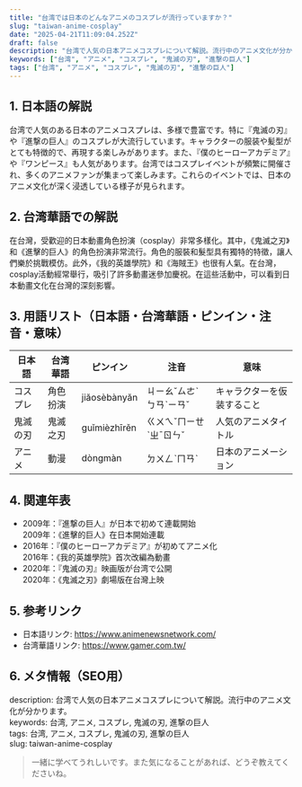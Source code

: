 ```yaml
---
title: "台湾では日本のどんなアニメのコスプレが流行っていますか？"
slug: "taiwan-anime-cosplay"
date: "2025-04-21T11:09:04.252Z"
draft: false
description: "台湾で人気の日本アニメコスプレについて解説。流行中のアニメ文化が分かります。"
keywords: ["台湾", "アニメ", "コスプレ", "鬼滅の刃", "進撃の巨人"]
tags: ["台湾", "アニメ", "コスプレ", "鬼滅の刃", "進撃の巨人"]
---
```


## 1. 日本語の解説  
台湾で人気のある日本のアニメコスプレは、多様で豊富です。特に『鬼滅の刃』や『進撃の巨人』のコスプレが大流行しています。キャラクターの服装や髪型がとても特徴的で、再現する楽しみがあります。また、『僕のヒーローアカデミア』や『ワンピース』も人気があります。台湾ではコスプレイベントが頻繁に開催され、多くのアニメファンが集まって楽しみます。これらのイベントでは、日本のアニメ文化が深く浸透している様子が見られます。

## 2. 台湾華語での解説  
在台灣，受歡迎的日本動畫角色扮演（cosplay）非常多樣化。其中，《鬼滅之刃》和《進擊的巨人》的角色扮演非常流行。角色的服裝和髮型具有獨特的特徵，讓人們樂於挑戰模仿。此外，《我的英雄學院》和《海賊王》也很有人氣。在台灣，cosplay活動經常舉行，吸引了許多動畫迷參加慶祝。在這些活動中，可以看到日本動畫文化在台灣的深刻影響。

## 3. 用語リスト（日本語・台湾華語・ピンイン・注音・意味）  

| 日本語      | 台湾華語      | ピンイン      | 注音       | 意味                       |
|-------------|-------------|-------------|------------|--------------------------|
| コスプレ    | 角色扮演     | jiăosèbànyăn | ㄐㄧㄠˇㄙㄜˋㄅㄢˋㄧㄢˇ | キャラクターを仮装すること |
| 鬼滅の刃    | 鬼滅之刃     | guǐmièzhīrěn | ㄍㄨㄟˇㄇㄧㄝˋㄓˉㄖㄣˇ | 人気のアニメタイトル       |
| アニメ      | 動漫         | dòngmàn      | ㄉㄨㄥˋㄇㄢˋ | 日本のアニメーション     |

## 4. 関連年表  
- 2009年：『進撃の巨人』が日本で初めて連載開始  
  2009年：《進擊的巨人》在日本開始連載  
- 2016年：『僕のヒーローアカデミア』が初めてアニメ化  
  2016年：《我的英雄學院》首次改編為動畫  
- 2020年：『鬼滅の刃』映画版が台湾で公開  
  2020年：《鬼滅之刃》劇場版在台灣上映  

## 5. 参考リンク  
- 日本語リンク: https://www.animenewsnetwork.com/  
- 台湾華語リンク: https://www.gamer.com.tw/  

## 6. メタ情報（SEO用）  
description: 台湾で人気の日本アニメコスプレについて解説。流行中のアニメ文化が分かります。  
keywords: 台湾, アニメ, コスプレ, 鬼滅の刃, 進撃の巨人  
tags: 台湾, アニメ, コスプレ, 鬼滅の刃, 進撃の巨人  
slug: taiwan-anime-cosplay

> 一緒に学べてうれしいです。また気になることがあれば、どうぞ教えてくださいね。